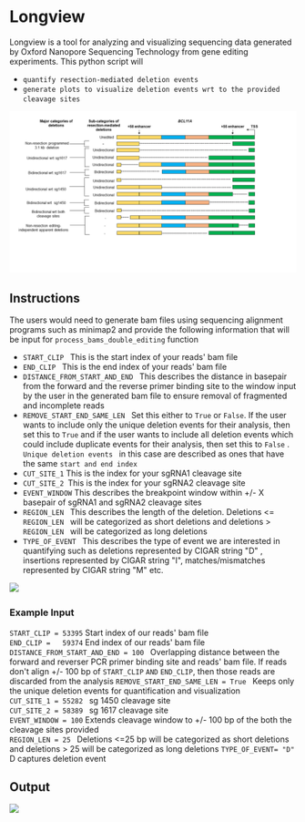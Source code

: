 # Longview
Longview is a tool for analyzing and visualizing sequencing data generated by Oxford Nanopore Sequencing Technology from gene editing experiments. 
This python script will
- ```quantify resection-mediated deletion events ```
- ```generate plots to visualize deletion events wrt to the provided cleavage sites ```

![](images/Resection_mediated_deletions.png)

## Instructions 
The users would need to generate bam files using sequencing alignment programs such as minimap2 and provide the following information that will be input for 
```process_bams_double_editing``` function
 - ```START_CLIP ``` This is the start index of your reads' bam file 
 - ```END_CLIP ``` This is the end index of your reads' bam file
 - ```DISTANCE_FROM_START_AND_END ``` This describes the distance in basepair from the forward and the reverse primer binding site to the window input by the user in the generated bam file to ensure removal of fragmented and incomplete reads 
 - ```REMOVE_START_END_SAME_LEN ``` Set this either to ```True``` or ```False```. If the user wants to include only the unique deletion events for their analysis, then set this to ```True``` and if the user wants to include all deletion events which could include duplicate events for their analysis, then set this to ```False``` . ```Unique deletion events ``` in this case are described as ones that have the same ```start and end index ```
 - ```CUT_SITE_1``` This is the index for your sgRNA1 cleavage site
 - ```CUT_SITE_2 ```This is the index for your sgRNA2 cleavage site
 - ```EVENT_WINDOW``` This describes the breakpoint window within +/- X basepair of sgRNA1 and sgRNA2 cleavage sites 
 - ```REGION_LEN ``` This describes the length of the deletion. Deletions <= ```REGION_LEN ``` will be categorized as short deletions and deletions > ```REGION_LEN ``` will be categorized as long deletions
- ```TYPE_OF_EVENT ``` This describes the type of event we are interested in quantifying such as deletions represented by CIGAR string "D" , insertions represented by CIGAR string "I", matches/mismatches represented by CIGAR string "M" etc.

![](images/Deletion_analysis_fig.png)

### Example Input
```START_CLIP = 53395``` Start index of our reads' bam file  
```END_CLIP =   59374```  End index of our reads' bam file  
```DISTANCE_FROM_START_AND_END = 100 ``` Overlapping distance between the forward and reverser PCR primer binding site and reads' bam file. If reads don't align +/- 100 bp of ```START_CLIP``` ```AND``` ```END_CLIP```, then those reads are discarded from the analysis 
```REMOVE_START_END_SAME_LEN = True ``` Keeps only the unique deletion events for quantification and visualization  
```CUT_SITE_1 = 55282 ``` sg 1450 cleavage site  
```CUT_SITE_2 = 58389 ``` sg 1617 cleavage site  
``` EVENT_WINDOW = 100 ``` Extends cleavage window to +/- 100 bp of the both the cleavage sites provided  
```REGION_LEN = 25 ``` Deletions <=25 bp will be categorized as short deletions and deletions > 25 will be categorized as long deletions
```TYPE_OF_EVENT= "D" ``` D captures deletion event  

## Output
![](images/plots_figure.png)


